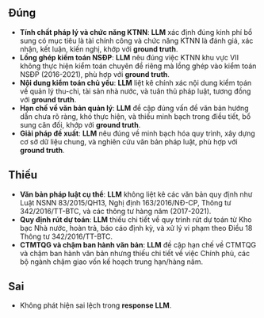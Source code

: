 ## Đúng
- **Tính chất pháp lý và chức năng KTNN**: **LLM** xác định đúng kinh phí bổ sung có mục tiêu là tài chính công và chức năng KTNN là đánh giá, xác nhận, kết luận, kiến nghị, khớp với **ground truth**.
- **Lồng ghép kiểm toán NSĐP**: **LLM** nêu đúng việc KTNN khu vực VII không thực hiện kiểm toán chuyên đề riêng mà lồng ghép vào kiểm toán NSĐP (2016-2021), phù hợp với **ground truth**.
- **Nội dung kiểm toán chủ yếu**: **LLM** liệt kê chính xác nội dung kiểm toán về quản lý thu-chi, tài sản nhà nước, và tuân thủ pháp luật, tương đồng với **ground truth**.
- **Hạn chế về văn bản quản lý**: **LLM** đề cập đúng vấn đề văn bản hướng dẫn chưa rõ ràng, khó thực hiện, và thiếu minh bạch trong điều tiết, bổ sung cân đối, khớp với **ground truth**.
- **Giải pháp đề xuất**: **LLM** nêu đúng về minh bạch hóa quy trình, xây dựng cơ sở dữ liệu chung, và nghiên cứu văn bản pháp luật, phù hợp với **ground truth**.

## Thiếu
- **Văn bản pháp luật cụ thể**: **LLM** không liệt kê các văn bản quy định như Luật NSNN 83/2015/QH13, Nghị định 163/2016/NĐ-CP, Thông tư 342/2016/TT-BTC, và các thông tư hàng năm (2017-2021).
- **Quy định rút dự toán**: **LLM** thiếu chi tiết về quy trình rút dự toán từ Kho bạc Nhà nước, hoàn trả, báo cáo định kỳ, và xử lý vi phạm theo Điều 18 Thông tư 342/2016/TT-BTC.
- **CTMTQG và chậm ban hành văn bản**: **LLM** đề cập hạn chế về CTMTQG và chậm ban hành văn bản nhưng thiếu chi tiết về việc Chính phủ, các bộ ngành chậm giao vốn kế hoạch trung hạn/hàng năm.

## Sai
- Không phát hiện sai lệch trong **response LLM**.